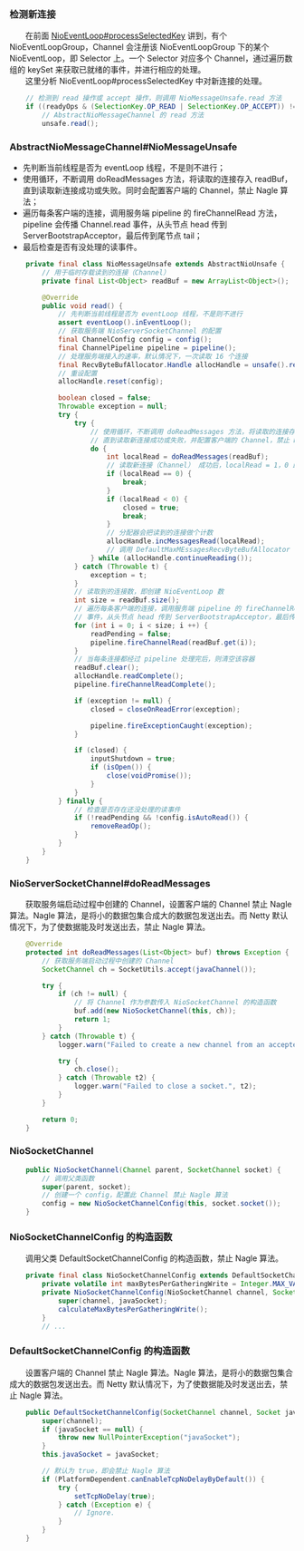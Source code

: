 ### 检测新连接
　　在前面 [NioEventLoop#processSelectedKey](https://github.com/martin-1992/Netty-Notes/blob/master/NioEventLoop/NioEventLoop%20%E7%9A%84%E5%90%AF%E5%8A%A8/processSelectedKeys.md) 讲到，有个 NioEventLoopGroup，Channel 会注册该 NioEventLoopGroup 下的某个 NioEventLoop，即 Selector 上。一个 Selector 对应多个 Channel，通过遍历数组的 keySet 来获取已就绪的事件，并进行相应的处理。<br />
　　这里分析 NioEventLoop#processSelectedKey 中对新连接的处理。

```java
    // 检测到 read 操作或 accept 操作，则调用 NioMessageUnsafe.read 方法
    if ((readyOps & (SelectionKey.OP_READ | SelectionKey.OP_ACCEPT)) != 0 || readyOps == 0) {
        // AbstractNioMessageChannel 的 read 方法
        unsafe.read();
```


### AbstractNioMessageChannel#NioMessageUnsafe

- 先判断当前线程是否为 eventLoop 线程，不是则不进行；
- 使用循环，不断调用 doReadMessages 方法，将读取的连接存入 readBuf，直到读取新连接成功或失败。同时会配置客户端的 Channel，禁止 Nagle 算法；
- 遍历每条客户端的连接，调用服务端 pipeline 的 fireChannelRead 方法，pipeline 会传播 Channel.read 事件，从头节点 head 传到 ServerBootstrapAcceptor，最后传到尾节点 tail；
- 最后检查是否有没处理的读事件。

```java
    private final class NioMessageUnsafe extends AbstractNioUnsafe {
        // 用于临时存载读到的连接（Channel）
        private final List<Object> readBuf = new ArrayList<Object>();

        @Override
        public void read() {
            // 先判断当前线程是否为 eventLoop 线程，不是则不进行
            assert eventLoop().inEventLoop();
            // 获取服务端 NioServerSocketChannel 的配置
            final ChannelConfig config = config();
            final ChannelPipeline pipeline = pipeline();
            // 处理服务端接入的速率，默认情况下，一次读取 16 个连接
            final RecvByteBufAllocator.Handle allocHandle = unsafe().recvBufAllocHandle();
            // 重设配置
            allocHandle.reset(config);

            boolean closed = false;
            Throwable exception = null;
            try {
                try {
                    // 使用循环，不断调用 doReadMessages 方法，将读取的连接存入 readBuf，
                    // 直到读取新连接成功或失败，并配置客户端的 Channel，禁止 Nagle 算法
                    do {
                        int localRead = doReadMessages(readBuf);
                        // 读取新连接（Channel） 成功后，localRead = 1，0 即为失败，表示没有读取到新连接
                        if (localRead == 0) {
                            break;
                        }
                        if (localRead < 0) {
                            closed = true;
                            break;
                        }
                        // 分配器会把读到的连接做个计数
                        allocHandle.incMessagesRead(localRead);
                        // 调用 DefaultMaxMEssagesRecvByteBufAllocator
                    } while (allocHandle.continueReading());
                } catch (Throwable t) {
                    exception = t;
                }
                // 读取到的连接数，即创建 NioEventLoop 数
                int size = readBuf.size();
                // 遍历每条客户端的连接，调用服务端 pipeline 的 fireChannelRead 方法，pipeline 会传播 Channel.read
                // 事件，从头节点 head 传到 ServerBootstrapAcceptor，最后传到尾节点 tail
                for (int i = 0; i < size; i ++) {
                    readPending = false;
                    pipeline.fireChannelRead(readBuf.get(i));
                }
                // 当每条连接都经过 pipeline 处理完后，则清空该容器
                readBuf.clear();
                allocHandle.readComplete();
                pipeline.fireChannelReadComplete();

                if (exception != null) {
                    closed = closeOnReadError(exception);

                    pipeline.fireExceptionCaught(exception);
                }

                if (closed) {
                    inputShutdown = true;
                    if (isOpen()) {
                        close(voidPromise());
                    }
                }
            } finally {
                // 检查是否存在还没处理的读事件
                if (!readPending && !config.isAutoRead()) {
                    removeReadOp();
                }
            }
        }
    }
```


### NioServerSocketChannel#doReadMessages
　　获取服务端启动过程中创建的 Channel，设置客户端的 Channel 禁止 Nagle 算法。Nagle 算法，是将小的数据包集合成大的数据包发送出去。而 Netty 默认情况下，为了使数据能及时发送出去，禁止 Nagle 算法。

```java
    @Override
    protected int doReadMessages(List<Object> buf) throws Exception {
        // 获取服务端启动过程中创建的 Channel
        SocketChannel ch = SocketUtils.accept(javaChannel());

        try {
            if (ch != null) {
                // 将 Channel 作为参数传入 NioSocketChannel 的构造函数
                buf.add(new NioSocketChannel(this, ch));
                return 1;
            }
        } catch (Throwable t) {
            logger.warn("Failed to create a new channel from an accepted socket.", t);

            try {
                ch.close();
            } catch (Throwable t2) {
                logger.warn("Failed to close a socket.", t2);
            }
        }

        return 0;
    }
```

### NioSocketChannel

```java
    public NioSocketChannel(Channel parent, SocketChannel socket) {
        // 调用父类函数
        super(parent, socket);
        // 创建一个 config，配置此 Channel 禁止 Nagle 算法
        config = new NioSocketChannelConfig(this, socket.socket());
    }
```

### NioSocketChannelConfig 的构造函数
　　调用父类 DefaultSocketChannelConfig 的构造函数，禁止 Nagle 算法。

```java
    private final class NioSocketChannelConfig extends DefaultSocketChannelConfig {
        private volatile int maxBytesPerGatheringWrite = Integer.MAX_VALUE;
        private NioSocketChannelConfig(NioSocketChannel channel, Socket javaSocket) {
            super(channel, javaSocket);
            calculateMaxBytesPerGatheringWrite();
        }
        // ...
```

### DefaultSocketChannelConfig 的构造函数
　　设置客户端的 Channel 禁止 Nagle 算法。Nagle 算法，是将小的数据包集合成大的数据包发送出去。而 Netty 默认情况下，为了使数据能及时发送出去，禁止 Nagle 算法。

```java
    public DefaultSocketChannelConfig(SocketChannel channel, Socket javaSocket) {
        super(channel);
        if (javaSocket == null) {
            throw new NullPointerException("javaSocket");
        }
        this.javaSocket = javaSocket;

        // 默认为 true，即会禁止 Nagle 算法
        if (PlatformDependent.canEnableTcpNoDelayByDefault()) {
            try {
                setTcpNoDelay(true);
            } catch (Exception e) {
                // Ignore.
            }
        }
    }
```
